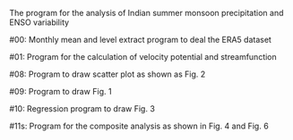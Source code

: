 The program for the analysis of Indian summer  monsoon precipitation and ENSO variability

#00: Monthly mean and level extract program to deal the ERA5 dataset

#01: Program for the calculation of velocity potential and streamfunction

#08: Program to draw scatter plot as shown as Fig. 2

#09: Program to draw Fig. 1

#10: Regression program to draw Fig. 3

#11s: Program for the composite analysis as shown in Fig. 4 and Fig. 6 
